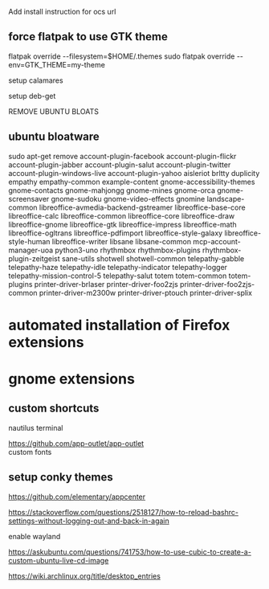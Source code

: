 Add install instruction for ocs url

## force flatpak to use GTK theme
flatpak override --filesystem=$HOME/.themes
sudo flatpak override --env=GTK_THEME=my-theme 

setup calamares

setup deb-get

REMOVE UBUNTU BLOATS

## ubuntu bloatware
sudo apt-get remove account-plugin-facebook account-plugin-flickr account-plugin-jabber account-plugin-salut 
account-plugin-twitter account-plugin-windows-live account-plugin-yahoo aisleriot brltty duplicity empathy empathy-common 
example-content gnome-accessibility-themes gnome-contacts gnome-mahjongg gnome-mines gnome-orca gnome-screensaver gnome-sudoku 
gnome-video-effects gnomine landscape-common libreoffice-avmedia-backend-gstreamer libreoffice-base-core libreoffice-calc 
libreoffice-common libreoffice-core libreoffice-draw libreoffice-gnome libreoffice-gtk libreoffice-impress libreoffice-math 
libreoffice-ogltrans libreoffice-pdfimport libreoffice-style-galaxy libreoffice-style-human libreoffice-writer libsane libsane-common 
mcp-account-manager-uoa python3-uno rhythmbox rhythmbox-plugins rhythmbox-plugin-zeitgeist sane-utils shotwell shotwell-common telepathy-gabble 
telepathy-haze telepathy-idle telepathy-indicator telepathy-logger telepathy-mission-control-5 telepathy-salut totem totem-common totem-plugins 
printer-driver-brlaser printer-driver-foo2zjs 
printer-driver-foo2zjs-common printer-driver-m2300w printer-driver-ptouch printer-driver-splix

# automated installation of Firefox extensions
# gnome extensions
## custom shortcuts

nautilus terminal

https://github.com/app-outlet/app-outlet  
custom fonts
## setup conky themes

https://github.com/elementary/appcenter

https://stackoverflow.com/questions/2518127/how-to-reload-bashrc-settings-without-logging-out-and-back-in-again

enable wayland

https://askubuntu.com/questions/741753/how-to-use-cubic-to-create-a-custom-ubuntu-live-cd-image


https://wiki.archlinux.org/title/desktop_entries